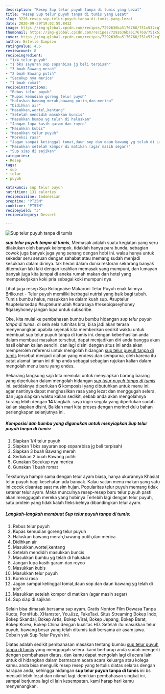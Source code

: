 ```yaml
---
description: "Resep Sup telur puyuh tanpa di tumis yang Lezat"
title: "Resep Sup telur puyuh tanpa di tumis yang Lezat"
slug: 3226-resep-sup-telur-puyuh-tanpa-di-tumis-yang-lezat
date: 2020-09-29T19:02:59.841Z
image: https://img-global.cpcdn.com/recipes/7292636ba5176760/751x532cq70/sup-telur-puyuh-tanpa-di-tumis-foto-resep-utama.jpg
thumbnail: https://img-global.cpcdn.com/recipes/7292636ba5176760/751x532cq70/sup-telur-puyuh-tanpa-di-tumis-foto-resep-utama.jpg
cover: https://img-global.cpcdn.com/recipes/7292636ba5176760/751x532cq70/sup-telur-puyuh-tanpa-di-tumis-foto-resep-utama.jpg
author: Estelle Simpson
ratingvalue: 4.6
reviewcount: 8
recipeingredient:
- "1/4 telur puyuh"
- "1 bks sayuran sop sopanbisa jg beli terpisah"
- "3 buah Bawang merah"
- "2 buah Bawang putih"
- "Secukup nya merica"
- "1 buah romat"
recipeinstructions:
- "Rebus telur puyuh"
- "Kupas kemudian goreng telur puyuh"
- "Haluskan bawang merah,bawang putih,dan merica"
- "Didihkan air"
- "Masukkan,wortel,kentang"
- "Setelah mendidih masukkan buncis"
- "Masukkan bumbu yg telah di haluskan"
- "Jangan lupa kasih garam dan royco"
- "Masukkan kubis"
- "Masukkan telur puyuh"
- "Koreksi rasa"
- "Jagan sampai ketinggal tomat,daun sop dan daun bawang yg telah di iris²."
- "Masukkan setelah kompor di matikan (agar masih segar)"
- "Sup siap di sajikan"
categories:
- Resep
tags:
- sup
- telur
- puyuh

katakunci: sup telur puyuh 
nutrition: 131 calories
recipecuisine: Indonesian
preptime: "PT25M"
cooktime: "PT57M"
recipeyield: "3"
recipecategory: Dessert

---
```



![Sup telur puyuh tanpa di tumis](https://img-global.cpcdn.com/recipes/7292636ba5176760/751x532cq70/sup-telur-puyuh-tanpa-di-tumis-foto-resep-utama.jpg)

<b><i>sup telur puyuh tanpa di tumis</i></b>, Memasak adalah suatu kegiatan yang seru dilakukan oleh banyak kelompok. tidaklah hanya para bunda, sebagian cowok juga banyak juga yang senang dengan hobi ini. walau hanya untuk sekedar seru seruan dengan sahabat atau memang sudah menjadi kesukaan dalam dirinya. tak heran dalam dunia restoran sekarang banyak ditemukan laki laki dengan keahlian memasak yang mumpuni, dan lumayan banyak juga kita jumpai di aneka rumah makan dan hotel yang mempekerjakan koki pria sebagai koki mumpuni nya.

Lihat juga resep Sup Bolognaise Makaroni Telur Puyuh enak lainnya. Brilio.net - Telur puyuh memiliki berbagai nutrisi yang baik bagi tubuh. Tumis bumbu halus, masukkan ke dalam kuah sup. #suptelur #suptelursedap #suptelurmudah #carasaya #resepiqaseyhoney #qaseyhoney jangan lupa untuk subscribe.

Oke, kita mulai ke pembahasan bumbu bumbu hidangan <i>sup telur puyuh tanpa di tumis</i>. di sela sela rutinitas kita, bisa jadi akan terasa menyenangkan apabila sejenak kita memberikan sedikit waktu untuk membuat sup telur puyuh tanpa di tumis ini. dengan keberhasilan anda dalam membuat masakan tersebut, dapat menjadikan diri anda bangga akan hasil olahan kalian sendiri. dan lagi disini dengan situs ini anda akan memperoleh referensi untuk mengolah hidangan <u>sup telur puyuh tanpa di tumis</u> tersebut menjadi olahan yang endess dan sempurna, oleh karena itu catat alamat laman ini di hp anda sebagai sebagian rujukan kalian dalam mengolah menu baru yang endes.


Sekarang langsung saja kita memulai untuk menyiapkan barang barang yang diperlukan dalam mengolah hidangan <u><i>sup telur puyuh tanpa di tumis</i></u> ini. setidaknya diperlukan <b>6</b> komposisi yang dibutuhkan untuk menu ini. agar nantinya dapat menghasilkan rasa yang lezat dan menggugah selera. dan juga siapkan waktu kalian sedikit, sebab anda akan mengolahnya kurang lebih dengan <b>14</b> langkah. saya ingin segala yang diperlukan sudah kalian siapkan disini, Baiklah mari kita proses dengan merinci dulu bahan perlengkapan selanjutnya ini.

<!--inarticleads1-->

##### Komposisi dan bumbu yang digunakan untuk menyiapkan Sup telur puyuh tanpa di tumis:

1. Siapkan 1/4 telur puyuh
1. Siapkan 1 bks sayuran sop sopan(bisa jg beli terpisah)
1. Siapkan 3 buah Bawang merah
1. Sediakan 2 buah Bawang putih
1. Gunakan Secukup nya merica
1. Gunakan 1 buah romat


Teksturnya hampir sama dengan telur ayam biasa, hanya ukurannya Khasiat telur puyuh bagi kesehatan ada banyak. Kalau sajian menu makan yang satu ini cocok disantap saat musim hujan. Popularitas telur puyuh memang tidak setenar telur ayam. Maka munculnya resep-resep baru telur puyuh pasti akan menggugah mereka yang hobinya Terlebih lagi dengan telur puyuh, satu protein yang tidak kalah fleksibelnya dibandingkan telur ayam. 

<!--inarticleads2-->

##### Langkah-langkah membuat Sup telur puyuh tanpa di tumis:

1. Rebus telur puyuh
1. Kupas kemudian goreng telur puyuh
1. Haluskan bawang merah,bawang putih,dan merica
1. Didihkan air
1. Masukkan,wortel,kentang
1. Setelah mendidih masukkan buncis
1. Masukkan bumbu yg telah di haluskan
1. Jangan lupa kasih garam dan royco
1. Masukkan kubis
1. Masukkan telur puyuh
1. Koreksi rasa
1. Jagan sampai ketinggal tomat,daun sop dan daun bawang yg telah di iris².
1. Masukkan setelah kompor di matikan (agar masih segar)
1. Sup siap di sajikan


Selain bisa dimasak bersama sup ayam. Gratis Nonton Film Dewasa Tanpa Kuota, PornHub, XHamster, YouJizz, FakeTaxi. Situs Streaming Bokep Indo, Bokep Skandal, Bokep Artis, Bokep Viral, Bokep Jepang, Bokep Barat, Bokep Korea, Bokep China dengan kualitas HD. Setelah itu masukkan telur puyuh, bawang besar yang telah ditumis tadi bersama air asam jawa. Cobain yuk Sup Telur Puyuh ini. 

Diatas adalah sedikit pembahasan masakan tentang bumbu <u>sup telur puyuh tanpa di tumis</u> yang menggugah selera. kami berharap anda sudah mengerti dengan pembahasan diatas, dan kamu dapat mengolah lagi di acara lain untuk di hidangkan dalam bermacam acara acara keluarga atau kolega kamu. anda bisa mengulik resep resep yang tertulis diatas selaras dengan harapan anda, sehingga hidangan <b>sup telur puyuh tanpa di tumis</b> ini bs menjadi lebih lezat dan nikmat lagi. demikian pembahasan singkat ini, sampai berjumpa lagi di lain kesempatan. kami harap hari kamu menyenangkan.
